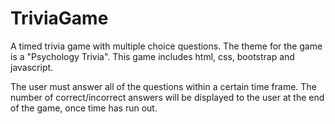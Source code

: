# TriviaGame


A timed trivia game with multiple choice questions. The theme for the game is a "Psychology Trivia".  This game includes html, css, bootstrap and javascript.

The user must answer all of the questions within a certain time frame.  The number of correct/incorrect answers will be displayed to the user at the end of the game, once time has run out. 
